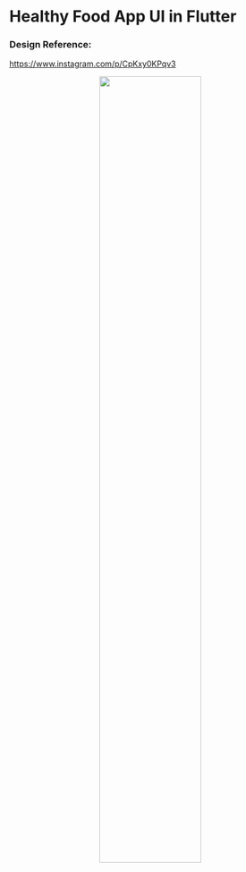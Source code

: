 # Healthy Food App UI in Flutter

### Design Reference:
https://www.instagram.com/p/CpKxy0KPqv3

<p align="center" width="50%">
    <img width="60%" src="https://user-images.githubusercontent.com/59369881/236110124-53775be1-1aaf-4af5-ae05-f5464b15eb2c.PNG">
</p>
